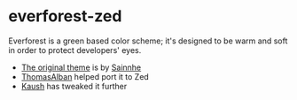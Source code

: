 # everforest-zed

Everforest is a green based color scheme; it's designed to be warm and soft in order to protect developers' eyes.

- [The original theme](https://github.com/sainnhe/everforest) is by [Sainnhe](https://github.com/sainnhe)
- [ThomasAlban](https://github.com/ThomasAlban) helped port it to Zed
- [Kaush](https://kau.sh/blog) has tweaked it further

